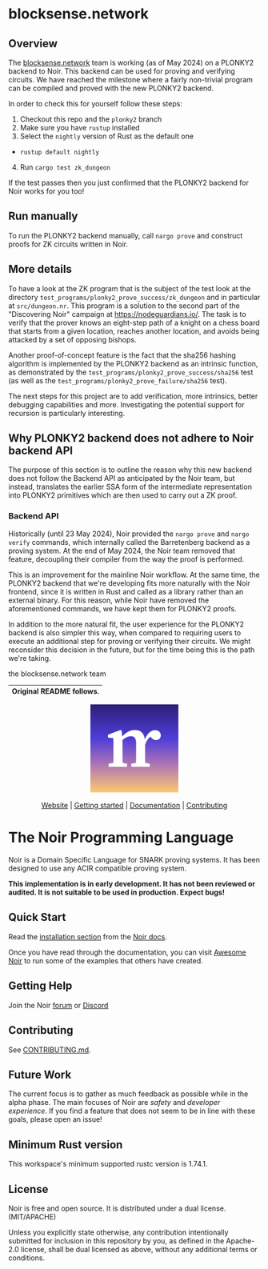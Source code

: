 # blocksense.network

## Overview

The [blocksense.network](https://blocksense.network) team is working (as of May
2024) on a PLONKY2 backend to Noir. This backend can be used for proving and
verifying circuits. We have reached the milestone where a fairly non-trivial
program can be compiled and proved with the new PLONKY2 backend.

In order to check this for yourself follow these steps:

1. Checkout this repo and the `plonky2` branch
2. Make sure you have `rustup` installed
3. Select the `nightly` version of Rust as the default one
  - `rustup default nightly`
4. Run `cargo test zk_dungeon`

If the test passes then you just confirmed that the PLONKY2 backend for Noir
works for you too!

## Run manually

To run the PLONKY2 backend manually, call `nargo prove` and construct proofs for
ZK circuits written in Noir.

## More details

To have a look at the ZK program that is the subject of the test look at the
directory `test_programs/plonky2_prove_success/zk_dungeon` and in particular at
`src/dungeon.nr`. This program is a solution to the second part of the
"Discovering Noir" campaign at https://nodeguardians.io/. The task is to verify
that the prover knows an eight-step path of a knight on a chess board that
starts from a given location, reaches another location, and avoids being
attacked by a set of opposing bishops.

Another proof-of-concept feature is the fact that the sha256 hashing algorithm
is implemented by the PLONKY2 backend as an intrinsic function, as demonstrated
by the `test_programs/plonky2_prove_success/sha256` test (as well as the
`test_programs/plonky2_prove_failure/sha256` test).

The next steps for this project are to add verification, more intrinsics,
better debugging capabilities and more. Investigating the potential support for
recursion is particularly interesting.

## Why PLONKY2 backend does not adhere to Noir backend API

The purpose of this section is to outline the reason why this new backend does
not follow the Backend API as anticipated by the Noir team, but instead,
translates the earlier SSA form of the intermediate representation into PLONKY2
primitives which are then used to carry out a ZK proof.

### Backend API

Historically (until 23 May 2024), Noir provided the `nargo prove` and `nargo
verify` commands, which internally called the Barretenberg backend as a proving
system. At the end of May 2024, the Noir team removed that feature, decoupling
their compiler from the way the proof is performed.

This is an improvement for the mainline Noir workflow. At the same time, the
PLONKY2 backend that we're developing fits more naturally with the Noir
frontend, since it is written in Rust and called as a library rather than an
external binary. For this reason, while Noir have removed the aforementioned
commands, we have kept them for PLONKY2 proofs.

In addition to the more natural fit, the user experience for the PLONKY2 backend
is also simpler this way, when compared to requiring users to execute an
additional step for proving or verifying their circuits. We might reconsider
this decision in the future, but for the time being this is the path we're
taking.

the blocksense.network team

| Original README follows. |
|--------------------------|

<div align="center">
  <picture>
    <img src="./noir-logo.png" alt="The Noir Programming Language" width="35%">
  </picture>

[Website][Noir] | [Getting started] | [Documentation] | [Contributing]
</div>



# The Noir Programming Language

Noir is a Domain Specific Language for SNARK proving systems. It has been designed to use any ACIR compatible proving system.

**This implementation is in early development. It has not been reviewed or audited. It is not suitable to be used in production. Expect bugs!**

## Quick Start

Read the [installation section][Getting started] from the [Noir docs][Documentation].

Once you have read through the documentation, you can visit [Awesome Noir](https://github.com/noir-lang/awesome-noir) to run some of the examples that others have created.

## Getting Help

Join the Noir [forum][Forum] or [Discord][Discord]

## Contributing

See [CONTRIBUTING.md][CONTRIBUTING].

## Future Work

The current focus is to gather as much feedback as possible while in the alpha phase. The main focuses of Noir are _safety_ and _developer experience_. If you find a feature that does not seem to be in line with these goals, please open an issue!

## Minimum Rust version

This workspace's minimum supported rustc version is 1.74.1.

## License

Noir is free and open source. It is distributed under a dual license. (MIT/APACHE)

Unless you explicitly state otherwise, any contribution intentionally submitted for inclusion in this repository by you, as defined in the Apache-2.0 license, shall be dual licensed as above, without any additional terms or conditions.

[Noir]: https://www.noir-lang.org/
[Getting Started]: https://noir-lang.org/docs/getting_started/installation/
[Forum]: https://forum.aztec.network/c/noir
[Discord]: https://discord.gg/JtqzkdeQ6G
[Documentation]: https://noir-lang.org/docs
[Contributing]: CONTRIBUTING.md
